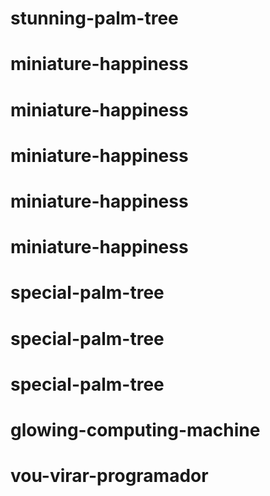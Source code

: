 # stunning-palm-tree
# miniature-happiness
# miniature-happiness
# miniature-happiness
# miniature-happiness
# miniature-happiness
# special-palm-tree
# special-palm-tree
# special-palm-tree
# glowing-computing-machine
# vou-virar-programador
